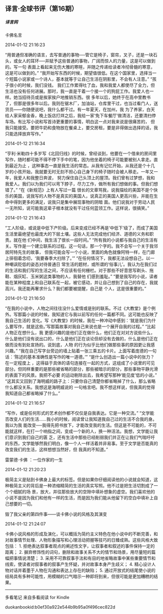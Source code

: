 ## 译言·全球书评（第16期）

##### 译言网

  

  卡佛名言

  

2014-01-12 21:16:23

“用普通但准确的语言，去写普通的事物──管它是椅子，窗帘，叉子，还是一块石头，或女人的耳环──并赋予这些普通的事物，广阔而惊人的力量，这是可以做到的。写一句
表面上看起来无伤大雅的寒暄，并随之传递给读者冷彻骨髓的寒意，这是可以做到的。”
“我开始写东西的时候，期望值很低。在这个国家里，选择当一个短篇小说家或一个诗人，基本就等于让自己生活在阴影里，不会有人注意。” “孩子很小的时候，我们没钱。
我们工作累得吐了血，我和我爱人都使尽了全力，但生活也没有任何进展。那时，我一直是干着一个接一个的狗屁工作。我爱人也一样。她当招待员或是挨家挨户地推销东西。很
多年以后，她终于在高中里教书了，但那是很多年以后。我则在锯木厂，加油站，仓库里干过，也当过看门人，送货员——你随便说吧，我什么都干过。有一年夏天，在加州，我
为了养家，白天给人家采郁金香，晚上饭店打烊之后，我给一家‘免下车餐厅’做清洁，还要清扫停车场。有比写小说和写首诗更重要的事情，明白这一点对我来说是很痛苦的，
但我只能接受。要把牛奶和食物放在餐桌上，要交房租，要是非得做出选择的话，我只能选择放弃写作。”

  

2014-01-12 21:16:34

“亨利·米勒四十多岁写《北回归线》的时候，曾经谈到，他要在一个借来的房间里写作，随时都可能不得不停下手中的笔，因为他坐着的椅子可能要被别人拿走。直到最近为止
，这种事态一直是我生活的常态。从我有记忆开始，从我还是个十几岁的小孩开始，我就要无时无刻不担心自己身下的椅子随时会被人移走。一年又一年，我爱人和我整日奔波，
努力保住自己头顶上的屋顶。我们曾有过梦想，我和我爱人。我们以为我们可以弯下脖子，尽力工作，做所有我们想做的事。但我们想错了。” “在《新规范》上有人写过一篇
很长的文章骂我，说我描绘的美国不是个快乐的美国，说我写的人物不是真实的美国人，说真正的美国人更高兴些，并能在生命中得到更多的满足，说我只是集中展现事物的阴暗
面。他们说我对于劳动人民一无所知，说可能我这辈子根本就没有干过任何蓝领工作。这样说，很搞笑。”

  

2014-01-12 21:16:43

“工人阶级，或说是中低下产阶级。后来变成已经不再是‘中低下’级了，而成了美国生活里最绝望也最庞大的下层土壤。这些人无法完成他们经济、道德的义务和职责。就在他
们中间，我生活了很长一段时间。” “所有我的小说都与我自己的生活有关。写作是一个建立联系的过程。这一句话，那一个字的。我不会写一个关于我邻居阿特先生的故事，
但我可能会写一个小说，里面的角色就像阿特一样，在门廊上徘徊着念叨，‘我要春季大扫除了。’” “在任何情况下，我都无法设想自己，以一种嘲讽贬低的姿态对待普通日
常生活的题材，或所谓的‘俗事儿’。我认为在我们过的生活和我们写的生活之间，不应该有任何栅栏。对于那些不好意思写剃头、拖鞋、烟灰缸、玉米粥这类事物的人，我替他
们感到羞耻。” “要是我写的小说，读者能在某种程度上和自己联系在一起，被它感动，并让自己想到了自己的存在，我就高兴。我还能再奢求什么？我们都要被提醒，自己是
个人，这是很重要的。”

  

2014-01-12 21:16:50

“在我的小说中，人物之间往往没什么爱情或是别的联系。不过《大教堂》是个例外。写那篇小说的时候，我知道它与我以前写的任何一篇都不同。这可能也反映了我自己生活的
变化。写《大教堂》的时候，我在一种冲动中感到：‘就是我们为什么要写作，就是这些。’写那篇故事对我自己来说也是一个展开自我的过程。” “比起人物正在想什么，我
更感兴趣的是他们正在做什么，他们正在对对方说些什么，什么是他们没有说出口的，什么是他们正在谈论但却没有去做的，什么是他们正在做而没有到处宣扬的。说到底，人物
的行为似乎比他们做那些事的原因更让我感兴趣。”
“我在自己写字台旁边的墙上贴着一张三乘五的卡片。上面写着庞德的一句话：‘陈述的基本准确性是写作的唯一道德。’” “是什么创造出一篇小说中的张力？在一定程度上
，这得益于具体的语句连接在一起的方式，这组成了小说里的可见部分。但同样重要的是那些被省略的部分，那些被暗示的部分，那些事物平静光滑的表面下的风景。我把不必要
的运动剔除出去，我希望写那种‘能见度’低的小说。” “这其实又回到了海明威的路子上：只要你自己清楚你都省略掉了什么，那么省略什么都没关系。我想这是海明威说的
一句格言吧。我不想这样说，但我真的觉得我知道自己都省略掉了什么。”

  

2014-01-12 21:16:57

“写作，或是任何形式的艺术创作都不仅仅是自我表达。它是一种交流。” “文学能否改变人们的生活……我小的时候，阅读曾让我知道我自己过的生活不合我的身。我以为我
能改变──我得先把书放下，才能改变我的生活。但这是不可能的，不可能就这样，在打一个响指之间，变成一个新的人，换一种活法。我想，文学能让我们意识到我们自己的匮
乏，还有生活中那些已经削弱我们并正在让我们气喘吁吁的东西，文学能够然我们明白，像一个人一样活着并非易事。至于文学是否能真的改变我们的生活，这样想想当然好，但
我真的不知道。”

  

  雷蒙德·卡佛 ：一位作家的一生

  

2014-01-12 21:20:23

极简主义是贴到卡佛身上最大的标签。但是如果你仔细阅读他的小说就会知道，这种极简主义的背后是一种浓缩精简的生活的真实写照。他不过是把生活切割成了一个个细腻的场
景，放大，并往那些放大的空隙中填补想象的虚空。我们喜欢他的小说不是因为我们和他有一样的生活，而是因为我们能从他留下的空白中填补上自己想要的一切。

  

  毁了我父亲的第四件事——谈卡佛小说的风格及其演变

  

2014-01-12 21:24:07

卡佛小说风格的形成及演化，可以概括为简约主义特色在他小说中的不断完善，和对故事情节处理、人物形象描写和心理活动把握等技巧的日臻成熟。这些风格大致包括： 1.
拒绝表达叙事者观点的阐述性文字，让叙事者和叙述的事件保持一定的距离； 2. 摒弃修饰性的词句，删除和故事关系不大的情节和场景，用尽量短的篇幅把事情说清楚；
3. 采用不可靠叙事手法和有目的地省略故事中某些重要情节和线索，使读者对叙事者的叙事产生怀疑，并对故事本身产生歧义； 4.
精心设计人物对话并着墨于人物在沟通和表达上存在的缺陷； 5.
通过开放式的结尾使小说的结局具有多种可能性，用模糊的口气暗示一种即将到来，但很可能是更加糟糕的结果。

* * *

多看笔记 来自多看阅读 for Kindle

duokanbookid:b0ef30a922e544b9b95a0f496cec822d

